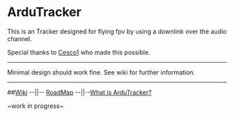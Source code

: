 # ArduTracker

This is an Tracker designed for flying fpv by using a downlink over the audio channel.

Special thanks to [Cesco1](https://github.com/Cesco1) who made this possible. 
******
Minimal design should work fine.
See wiki for further information.


******

##[Wiki](https://github.com/QuadMax/ArduTracker/wiki) --||-- [RoadMap](https://github.com/QuadMax/ArduTracker/wiki/RoadMap) --||--[What is ArduTracker?](https://github.com/QuadMax/ArduTracker/wiki)

~work in progress~
